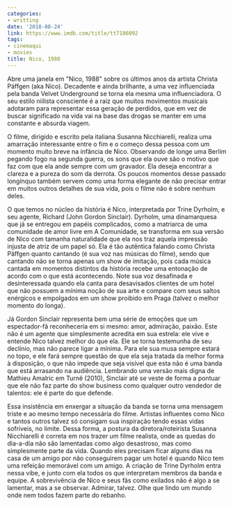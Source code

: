 ```yaml
---
categories:
- writting
date: '2018-08-24'
link: https://www.imdb.com/title/tt7186092
tags:
- cinemaqui
- movies
title: Nico, 1988
---
```


Abre uma janela em "Nico, 1988" sobre os últimos anos da artista Christa Päffgen (aka Nico). Decadente e ainda brilhante, a uma vez influenciada pela banda Velvet Underground se torna ela mesma uma influenciadora. O seu estilo niilista consciente é a raiz que muitos movimentos musicais adotaram para representar essa geração de perdidos, que em vez de buscar significado na vida vai na base das drogas se manter em uma constante e absurda viagem.

O filme, dirigido e escrito pela italiana Susanna Nicchiarelli, realiza uma amarração interessante entre o fim e o começo dessa pessoa com um momento muito breve na infância de Nico. Observando de longe uma Berlim pegando fogo na segunda guerra, os sons que ela ouve são o motivo que faz com que ela ande sempre com um gravador. Ela deseja encontrar a clareza e a pureza do som da derrota. Os poucos momentos desse passado longínquo também servem como uma forma elegante de não precisar entrar em muitos outros detalhes de sua vida, pois o filme não é sobre nenhum deles.

O que temos no núcleo da história é Nico, interpretada por Trine Dyrholm, e seu agente, Richard (John Gordon Sinclair). Dyrholm, uma dinamarquesa que já se entregou em papéis complicados, como a matriarca de uma comunidade de amor livre em A Comunidade, se transforma em sua versão de Nico com tamanha naturalidade que ela nos traz aquela impressão injusta de atriz de um papel só. Ela é tão autêntica falando como Christa Päffgen quanto cantando (é sua voz nas músicas do filme), sendo que cantando não se torna apenas um show de imitação, pois cada música cantada em momentos distintos da história recebe uma entonação de acordo com o que está acontecendo. Note sua voz desafinada e desinteressada quando ela canta para desavisados clientes de um hotel que não possuem a mínima noção de sua arte e compare com seus saltos enérgicos e empolgados em um show proibido em Praga (talvez o melhor momento do longa).

Já Gordon Sinclair representa bem uma série de emoções que um espectador-fã reconheceria em si mesmo: amor, admiração, paixão. Este não é um agente que simplesmente acredita em sua estrela: ele vive e entende Nico talvez melhor do que ela. Ele se torna testemunha de seu declínio, mas não parece ligar a mínima. Para ele sua musa sempre estará no topo, e ele fará sempre questão de que ela seja tratada da melhor forma à disposição, o que não impede que seja visível que esta não é uma banda que está arrasando na audiência. Lembrando uma versão mais digna de Mathieu Amalric em Turnê (2010), Sinclair até se veste de forma a pontuar que ele não faz parte do show business como qualquer outro vendedor de talentos: ele é parte do que defende.

Essa insistência em enxergar a situação da banda se torna uma mensagem triste e ao mesmo tempo necessária do filme. Artistas influentes como Nico e tantos outros talvez só consigam sua inspiração tendo essas vidas sofríveis, no limite. Dessa forma, a postura da diretora/roteirista Susanna Nicchiarelli é correta em nos trazer um filme realista, onde as quedas do dia-a-dia não são lamentadas como algo desastroso, mas como simplesmente parte da vida. Quando eles precisam ficar alguns dias na casa de um amigo por não conseguirem pagar um hotel é quando Nico tem uma refeição memorável com um amigo. A criação de Trine Dyrholm entra nessa vibe, e junto com ela todos os que interpretam membros da banda e equipe. A sobrevivência de Nico e seus fãs como exilados não é algo a se lamentar, mas a se observar. Admirar, talvez. Olhe que lindo um mundo onde nem todos fazem parte do rebanho.

